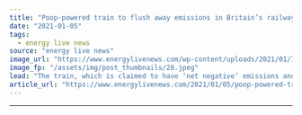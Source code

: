 ```yaml
---
title: "Poop-powered train to flush away emissions in Britain’s railway network"
date: "2021-01-05"
tags: 
  - energy live news
source: "energy live news"
image_url: "https://www.energylivenews.com/wp-content/uploads/2021/01/7b8ae75b-4550-4626-8727-9a4cd2f789dc_720x412.jpeg"
image_fp: "/assets/img/post_thumbnails/28.jpeg"
lead: "The train, which is claimed to have ‘net negative’ emissions and does not require charging from the grid, is set to replace diesel trains "
article_url: "https://www.energylivenews.com/2021/01/05/poop-powered-train-to-flush-away-emissions-in-britains-railway-network/"
---
```


---
